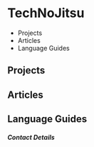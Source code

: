 # TechNoJitsu
- Projects
- Articles
- Language Guides


## Projects




## Articles



## Language Guides








##### Contact Details
